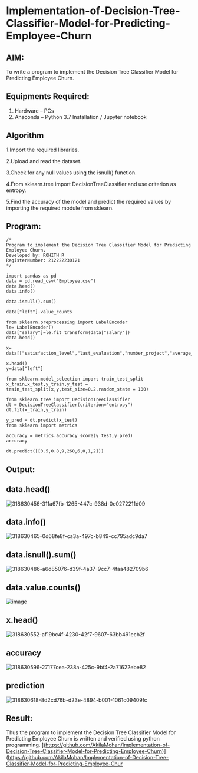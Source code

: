 # Implementation-of-Decision-Tree-Classifier-Model-for-Predicting-Employee-Churn

## AIM:
To write a program to implement the Decision Tree Classifier Model for Predicting Employee Churn.

## Equipments Required:
1. Hardware – PCs
2. Anaconda – Python 3.7 Installation / Jupyter notebook

## Algorithm
1.Import the required libraries. 

2.Upload and read the dataset. 

3.Check for any null values using the isnull() function. 

4.From sklearn.tree import DecisionTreeClassifier and use criterion as entropy. 

5.Find the accuracy of the model and predict the required values by importing the required module from sklearn.


## Program:
```
/*
Program to implement the Decision Tree Classifier Model for Predicting Employee Churn.
Developed by: ROHITH R
RegisterNumber: 212222230121
*/
```
```
import pandas as pd
data = pd.read_csv("Employee.csv")
data.head()
data.info()

data.isnull().sum()

data["left"].value_counts

from sklearn.preprocessing import LabelEncoder
le= LabelEncoder()
data["salary"]=le.fit_transform(data["salary"])
data.head()

x= data[["satisfaction_level","last_evaluation","number_project","average_montly_hours","time_spend_company","Work_accident","promotion_last_5years","salary"]]

x.head()
y=data["left"]

from sklearn.model_selection import train_test_split
x_train,x_test,y_train,y_test = train_test_split(x,y,test_size=0.2,random_state = 100)

from sklearn.tree import DecisionTreeClassifier
dt = DecisionTreeClassifier(criterion="entropy")
dt.fit(x_train,y_train)

y_pred = dt.predict(x_test)
from sklearn import metrics

accuracy = metrics.accuracy_score(y_test,y_pred)
accuracy

dt.predict([[0.5,0.8,9,260,6,0,1,2]])
```
## Output:

## data.head()
![318630456-311a67fb-1265-447c-938d-0c0272211d09](https://github.com/user-attachments/assets/78518cdf-f83b-43ff-aac1-627bc90c493b)

## data.info()

![318630465-0d68fe8f-ca3a-497c-b849-cc795adc9da7](https://github.com/user-attachments/assets/f5411b66-b928-474f-8132-939ffe9fdef9)

## data.isnull().sum()

![318630486-a6d85076-d39f-4a37-9cc7-4faa482709b6](https://github.com/user-attachments/assets/d90f57fc-59eb-4f16-9dae-23e8401f3549)

## data.value.counts()
![image](https://github.com/user-attachments/assets/8844545f-abcd-493e-80dd-3b6b50eae34b)

## x.head()
![318630552-af19bc4f-4230-42f7-9607-63bb491ecb2f](https://github.com/user-attachments/assets/5ee6b2c5-e6c7-43e1-b872-bad8bd1415a4)

## accuracy
![318630596-27177cea-238a-425c-9bf4-2a71622ebe82](https://github.com/user-attachments/assets/dc5fa789-997e-4f00-83fc-0a87112f706d)

## prediction
![318630618-8d2cd76b-d23e-4894-b001-1061c09409fc](https://github.com/user-attachments/assets/ee0485fc-036a-4527-b6ef-c8778afb3d51)

## Result:
Thus the program to implement the  Decision Tree Classifier Model for Predicting Employee Churn is written and verified using python programming.
](https://github.com/AkilaMohan/Implementation-of-Decision-Tree-Classifier-Model-for-Predicting-Employee-Churn)](https://github.com/AkilaMohan/Implementation-of-Decision-Tree-Classifier-Model-for-Predicting-Employee-Chur

